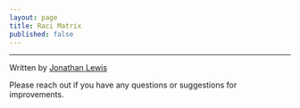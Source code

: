 ```yaml
---
layout: page
title: Raci Matrix
published: false
---
```





---

Written by [Jonathan Lewis](https://www.linkedin.com/in/jonathan-david-lewis/)

Please reach out if you have any questions or suggestions for improvements.